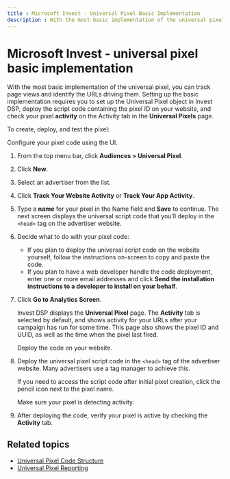 ```yaml
---
title : Microsoft Invest - Universal Pixel Basic Implementation
description : With the most basic implementation of the universal pixel, learn to track page views and identify the URLs driving them. 
---
```



# Microsoft Invest - universal pixel basic implementation

With the most basic implementation of the universal pixel, you can track
page views and identify the URLs driving them. Setting up the basic
implementation requires you to set up the Universal Pixel object in
Invest DSP, deploy the script code containing
the pixel ID on your website, and check your pixel **activity** on the
Activity tab in the
**Universal Pixels** page.

To create, deploy, and test the pixel:

Configure your pixel code using the UI.

1. From the top menu bar, click **Audiences \> Universal Pixel**. 
1. Click **New**.
1. Select an advertiser from the list. 
1. Click **Track Your Website Activity** or **Track Your App Activity**.
1. Type a **name** for your pixel in the Name field and
    **Save** to continue. The next screen displays the universal script code that you’ll
    deploy in the `<head>` tag on the advertiser website.

1. Decide what to do with your pixel code:
    - If you plan to deploy the universal script code on the website
      yourself, follow the instructions on-screen to copy and paste the
      code.
    - If you plan to have a web developer handle the code deployment,
      enter one or more email addresses and click
      **Send the installation instructions to a
      developer to install on your behalf**.
1. Click **Go to Analytics Screen**. 

    Invest DSP displays the **Universal Pixel** page. The
    **Activity** tab is selected by
    default, and shows activity for your URLs after your campaign has
    run for some time. This page also shows the pixel ID and UUID, as
    well as the time when the pixel last fired.

   Deploy the code on your website.

1. Deploy the universal pixel script code in the
    `<head>` tag of the advertiser website. Many advertisers use a tag
    manager to achieve this.

    If you need to access the script code after initial pixel creation,
    click the pencil icon next to the pixel name.

   Make sure your pixel is detecting activity.

1. After deploying the code, verify your pixel is
    active by checking the
    **Activity** tab. 

## Related topics

- [Universal Pixel Code Structure](universal-pixel-code-structure.md)
- [Universal Pixel Reporting](universal-pixel-reporting.md)
